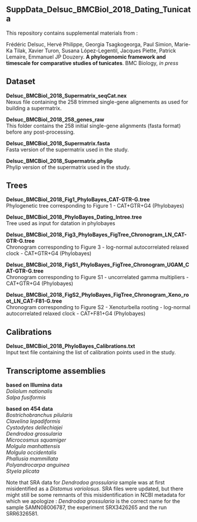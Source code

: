 SuppData_Delsuc_BMCBiol_2018_Dating_Tunicata
---

This repository contains supplemental materials from :

Frédéric Delsuc, Hervé Philippe, Georgia Tsagkogeorga, Paul Simion, Marie-Ka Tilak, Xavier Turon, Susana López-Legentil, Jacques Piette, Patrick Lemaire, Emmanuel JP Douzery. **A phylogenomic framework and timescale for comparative studies of tunicates**. BMC Biology, *in press*


## Dataset

**Delsuc_BMCBiol_2018_Supermatrix_seqCat.nex**  
Nexus file containing the 258 trimmed single-gene alignements as used for building a supermatrix.

**Delsuc_BMCBiol_2018_258_genes_raw**  
This folder contains the 258 initial single-gene alignments (fasta format) before any post-processing.

**Delsuc_BMCBiol_2018_Supermatrix.fasta**  
Fasta version of the supermatrix used in the study.

**Delsuc_BMCBiol_2018_Supermatrix.phylip**  
Phylip version of the supermatrix used in the study.


## Trees

**Delsuc_BMCBiol_2018_Fig1_PhyloBayes_CAT-GTR-G.tree**  
Phylogenetic tree corresponding to Figure 1 - CAT+GTR+G4 (Phylobayes)

**Delsuc_BMCBiol_2018_PhyloBayes_Dating_Intree.tree**  
Tree used as input for datation in phylobayes

**Delsuc_BMCBiol_2018_Fig3_PhyloBayes_FigTree_Chronogram_LN_CAT-GTR-G.tree**  
Chronogram corresponding to Figure 3 - log-normal autocorrelated relaxed clock - CAT+GTR+G4 (Phylobayes)

**Delsuc_BMCBiol_2018_FigS1_PhyloBayes_FigTree_Chronogram_UGAM_CAT-GTR-G.tree**  
Chronogram corresponding to Figure S1 - uncorrelated gamma multipliers - CAT+GTR+G4 (Phylobayes)

**Delsuc_BMCBiol_2018_FigS2_PhyloBayes_FigTree_Chronogram_Xeno_root_LN_CAT-F81-G.tree**  
Chronogram corresponding to Figure S2 - Xenoturbella rooting - log-normal autocorrelated relaxed clock - CAT+F81+G4 (Phylobayes)


## Calibrations

**Delsuc_BMCBiol_2018_PhyloBayes_Calibrations.txt**  
Input text file containing the list of calibration points used in the study.


## Transcriptome assemblies

**based on Illumina data**  
*Doliolum nationalis*  
*Salpa fusiformis*  

**based on 454 data**  
*Bostrichobranchus pilularis*  
*Clavelina lepadiformis*  
*Cystodytes dellechiajei*  
*Dendrodoa grossularia*  
*Microcosmus squamiger*  
*Molgula manhattensis*  
*Molgula occidentalis*  
*Phallusia mammillata*  
*Polyandrocarpa anguinea*  
*Styela plicata*  

Note that SRA data for *Dendrodoa grossularia* sample was at first misidentified as a *Distomus variolosus*. SRA files were updated, but there might still be some remnants of this misidentification in NCBI metadata for which we apologize : *Dendrodoa grossularia* is the correct name for the sample SAMN08006787, the experiment SRX3426265 and the run SRR6326581.

